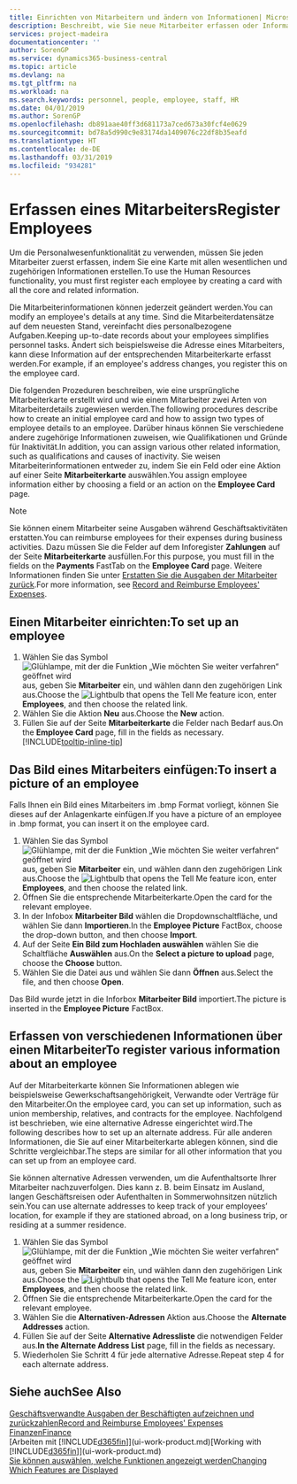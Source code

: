 ```yaml
---
title: Einrichten von Mitarbeitern und ändern von Informationen| Microsoft Docs
description: Beschreibt, wie Sie neue Mitarbeiter erfassen oder Informationen für vorhandene Mitarbeiter bearbeiten.
services: project-madeira
documentationcenter: ''
author: SorenGP
ms.service: dynamics365-business-central
ms.topic: article
ms.devlang: na
ms.tgt_pltfrm: na
ms.workload: na
ms.search.keywords: personnel, people, employee, staff, HR
ms.date: 04/01/2019
ms.author: SorenGP
ms.openlocfilehash: db891aae40ff3d681173a7ced673a30fcf4e0629
ms.sourcegitcommit: bd78a5d990c9e83174da1409076c22df8b35eafd
ms.translationtype: HT
ms.contentlocale: de-DE
ms.lasthandoff: 03/31/2019
ms.locfileid: "934281"
---
```

# <a name="register-employees"></a><span data-ttu-id="850d4-103">Erfassen eines Mitarbeiters</span><span class="sxs-lookup"><span data-stu-id="850d4-103">Register Employees</span></span>
<span data-ttu-id="850d4-104">Um die Personalwesenfunktionalität zu verwenden, müssen Sie jeden Mitarbeiter zuerst erfassen, indem Sie eine Karte mit allen wesentlichen und zugehörigen Informationen erstellen.</span><span class="sxs-lookup"><span data-stu-id="850d4-104">To use the Human Resources functionality, you must first register each employee by creating a card with all the core and related information.</span></span>

<span data-ttu-id="850d4-105">Die Mitarbeiterinformationen können jederzeit geändert werden.</span><span class="sxs-lookup"><span data-stu-id="850d4-105">You can modify an employee's details at any time.</span></span> <span data-ttu-id="850d4-106">Sind die Mitarbeiterdatensätze auf dem neuesten Stand, vereinfacht dies personalbezogene Aufgaben.</span><span class="sxs-lookup"><span data-stu-id="850d4-106">Keeping up-to-date records about your employees simplifies personnel tasks.</span></span> <span data-ttu-id="850d4-107">Ändert sich beispielsweise die Adresse eines Mitarbeiters, kann diese Information auf der entsprechenden Mitarbeiterkarte erfasst werden.</span><span class="sxs-lookup"><span data-stu-id="850d4-107">For example, if an employee's address changes, you register this on the employee card.</span></span>

<span data-ttu-id="850d4-108">Die folgenden Prozeduren beschreiben, wie eine ursprüngliche Mitarbeiterkarte erstellt wird und wie einem Mitarbeiter zwei Arten von Mitarbeiterdetails zugewiesen werden.</span><span class="sxs-lookup"><span data-stu-id="850d4-108">The following procedures describe how to create an initial employee card and how to assign two types of employee details to an employee.</span></span> <span data-ttu-id="850d4-109">Darüber hinaus können Sie verschiedene andere zugehörige Informationen zuweisen, wie Qualifikationen und Gründe für Inaktivität.</span><span class="sxs-lookup"><span data-stu-id="850d4-109">In addition, you can assign various other related information, such as qualifications and causes of inactivity.</span></span> <span data-ttu-id="850d4-110">Sie weisen Mitarbeiterinformationen entweder zu, indem Sie ein Feld oder eine Aktion auf einer Seite **Mitarbeiterkarte** auswählen.</span><span class="sxs-lookup"><span data-stu-id="850d4-110">You assign employee information either by choosing a field or an action on the **Employee Card** page.</span></span>

> [!NOTE]  
> <span data-ttu-id="850d4-111">Sie können einem Mitarbeiter seine Ausgaben während Geschäftsaktivitäten erstatten.</span><span class="sxs-lookup"><span data-stu-id="850d4-111">You can reimburse employees for their expenses during business activities.</span></span> <span data-ttu-id="850d4-112">Dazu müssen Sie die Felder auf dem Inforegister **Zahlungen** auf der Seite **Mitarbeiterkarte** ausfüllen.</span><span class="sxs-lookup"><span data-stu-id="850d4-112">For this purpose, you must fill in the fields on the **Payments** FastTab on the **Employee Card** page.</span></span> <span data-ttu-id="850d4-113">Weitere Informationen finden Sie unter [Erstatten Sie die Ausgaben der Mitarbeiter zurück](finance-how-record-reimburse-employee-expenses.md).</span><span class="sxs-lookup"><span data-stu-id="850d4-113">For more information, see [Record and Reimburse Employees' Expenses](finance-how-record-reimburse-employee-expenses.md).</span></span>

## <a name="to-set-up-an-employee"></a><span data-ttu-id="850d4-114">Einen Mitarbeiter einrichten:</span><span class="sxs-lookup"><span data-stu-id="850d4-114">To set up an employee</span></span>
1. <span data-ttu-id="850d4-115">Wählen Sie das Symbol ![Glühlampe, mit der die Funktion „Wie möchten Sie weiter verfahren“ geöffnet wird](media/ui-search/search_small.png "Wie möchten Sie weiter verfahren?") aus, geben Sie **Mitarbeiter** ein, und wählen dann den zugehörigen Link aus.</span><span class="sxs-lookup"><span data-stu-id="850d4-115">Choose the ![Lightbulb that opens the Tell Me feature](media/ui-search/search_small.png "Tell me what you want to do") icon, enter **Employees**, and then choose the related link.</span></span>
2. <span data-ttu-id="850d4-116">Wählen Sie die Aktion **Neu** aus.</span><span class="sxs-lookup"><span data-stu-id="850d4-116">Choose the **New** action.</span></span>
3. <span data-ttu-id="850d4-117">Füllen Sie auf der Seite **Mitarbeiterkarte** die Felder nach Bedarf aus.</span><span class="sxs-lookup"><span data-stu-id="850d4-117">On the **Employee Card** page, fill in the fields as necessary.</span></span> [!INCLUDE[tooltip-inline-tip](includes/tooltip-inline-tip_md.md)]

## <a name="to-insert-a-picture-of-an-employee"></a><span data-ttu-id="850d4-118">Das Bild eines Mitarbeiters einfügen:</span><span class="sxs-lookup"><span data-stu-id="850d4-118">To insert a picture of an employee</span></span>
<span data-ttu-id="850d4-119">Falls Ihnen ein Bild eines Mitarbeiters im .bmp Format vorliegt, können Sie dieses auf der Anlagenkarte einfügen.</span><span class="sxs-lookup"><span data-stu-id="850d4-119">If you have a picture of an employee in .bmp format, you can insert it on the employee card.</span></span>

1. <span data-ttu-id="850d4-120">Wählen Sie das Symbol ![Glühlampe, mit der die Funktion „Wie möchten Sie weiter verfahren“ geöffnet wird](media/ui-search/search_small.png "Wie möchten Sie weiter verfahren?") aus, geben Sie **Mitarbeiter** ein, und wählen dann den zugehörigen Link aus.</span><span class="sxs-lookup"><span data-stu-id="850d4-120">Choose the ![Lightbulb that opens the Tell Me feature](media/ui-search/search_small.png "Tell me what you want to do") icon, enter **Employees**, and then choose the related link.</span></span>
2. <span data-ttu-id="850d4-121">Öffnen Sie die entsprechende Mitarbeiterkarte.</span><span class="sxs-lookup"><span data-stu-id="850d4-121">Open the card for the relevant employee.</span></span>
3. <span data-ttu-id="850d4-122">In der Infobox **Mitarbeiter Bild** wählen die Dropdownschaltfläche, und wählen Sie dann **Importieren**.</span><span class="sxs-lookup"><span data-stu-id="850d4-122">In the **Employee Picture** FactBox, choose the drop-down button, and then choose **Import**.</span></span>
4. <span data-ttu-id="850d4-123">Auf der Seite **Ein Bild zum Hochladen auswählen** wählen Sie die Schaltfläche **Auswählen** aus.</span><span class="sxs-lookup"><span data-stu-id="850d4-123">On the **Select a picture to upload** page, choose the **Choose** button.</span></span>
5. <span data-ttu-id="850d4-124">Wählen Sie die Datei aus und wählen Sie dann **Öffnen** aus.</span><span class="sxs-lookup"><span data-stu-id="850d4-124">Select the file, and then choose **Open**.</span></span>

<span data-ttu-id="850d4-125">Das Bild wurde jetzt in die Inforbox **Mitarbeiter Bild** importiert.</span><span class="sxs-lookup"><span data-stu-id="850d4-125">The picture is inserted in the **Employee Picture** FactBox.</span></span>

## <a name="to-register-various-information-about-an-employee"></a><span data-ttu-id="850d4-126">Erfassen von verschiedenen Informationen über einen Mitarbeiter</span><span class="sxs-lookup"><span data-stu-id="850d4-126">To register various information about an employee</span></span>
<span data-ttu-id="850d4-127">Auf der Mitarbeiterkarte können Sie Informationen ablegen wie beispielsweise Gewerkschaftsangehörigkeit, Verwandte oder Verträge für den Mitarbeiter.</span><span class="sxs-lookup"><span data-stu-id="850d4-127">On the employee card, you can set up information, such as union membership, relatives, and contracts for the employee.</span></span> <span data-ttu-id="850d4-128">Nachfolgend ist beschrieben, wie eine alternative Adresse eingerichtet wird.</span><span class="sxs-lookup"><span data-stu-id="850d4-128">The following describes how to set up an alternate address.</span></span> <span data-ttu-id="850d4-129">Für alle anderen Informationen, die Sie auf einer Mitarbeiterkarte ablegen können, sind die Schritte vergleichbar.</span><span class="sxs-lookup"><span data-stu-id="850d4-129">The steps are similar for all other information that you can set up from an employee card.</span></span>

<span data-ttu-id="850d4-130">Sie können alternative Adressen verwenden, um die Aufenthaltsorte Ihrer Mitarbeiter nachzuverfolgen. Dies kann z. B. beim Einsatz im Ausland, langen Geschäftsreisen oder Aufenthalten in Sommerwohnsitzen nützlich sein.</span><span class="sxs-lookup"><span data-stu-id="850d4-130">You can use alternate addresses to keep track of your employees’ location, for example if they are stationed abroad, on a long business trip, or residing at a summer residence.</span></span>

1. <span data-ttu-id="850d4-131">Wählen Sie das Symbol ![Glühlampe, mit der die Funktion „Wie möchten Sie weiter verfahren“ geöffnet wird](media/ui-search/search_small.png "Wie möchten Sie weiter verfahren?") aus, geben Sie **Mitarbeiter** ein, und wählen dann den zugehörigen Link aus.</span><span class="sxs-lookup"><span data-stu-id="850d4-131">Choose the ![Lightbulb that opens the Tell Me feature](media/ui-search/search_small.png "Tell me what you want to do") icon, enter **Employees**, and then choose the related link.</span></span>
2. <span data-ttu-id="850d4-132">Öffnen Sie die entsprechende Mitarbeiterkarte.</span><span class="sxs-lookup"><span data-stu-id="850d4-132">Open the card for the relevant employee.</span></span>
3. <span data-ttu-id="850d4-133">Wählen Sie die **Alternativen-Adressen** Aktion aus.</span><span class="sxs-lookup"><span data-stu-id="850d4-133">Choose the **Alternate Addresses** action.</span></span>
4. <span data-ttu-id="850d4-134">Füllen Sie auf der Seite **Alternative Adressliste** die notwendigen Felder aus.</span><span class="sxs-lookup"><span data-stu-id="850d4-134">**In the Alternate Address List** page, fill in the fields as necessary.</span></span>
5. <span data-ttu-id="850d4-135">Wiederholen Sie Schritt 4 für jede alternative Adresse.</span><span class="sxs-lookup"><span data-stu-id="850d4-135">Repeat step 4 for each alternate address.</span></span>

## <a name="see-also"></a><span data-ttu-id="850d4-136">Siehe auch</span><span class="sxs-lookup"><span data-stu-id="850d4-136">See Also</span></span>
[<span data-ttu-id="850d4-137">Geschäftsverwandte Ausgaben der Beschäftigten aufzeichnen und zurückzahlen</span><span class="sxs-lookup"><span data-stu-id="850d4-137">Record and Reimburse Employees' Expenses</span></span>](finance-how-record-reimburse-employee-expenses.md)  
[<span data-ttu-id="850d4-138">Finanzen</span><span class="sxs-lookup"><span data-stu-id="850d4-138">Finance</span></span>](finance.md)  
<span data-ttu-id="850d4-139">[Arbeiten mit [!INCLUDE[d365fin](includes/d365fin_md.md)]](ui-work-product.md)</span><span class="sxs-lookup"><span data-stu-id="850d4-139">[Working with [!INCLUDE[d365fin](includes/d365fin_md.md)]](ui-work-product.md)</span></span>  
[<span data-ttu-id="850d4-140">Sie können auswählen, welche Funktionen angezeigt werden</span><span class="sxs-lookup"><span data-stu-id="850d4-140">Changing Which Features are Displayed</span></span>](ui-experiences.md)
